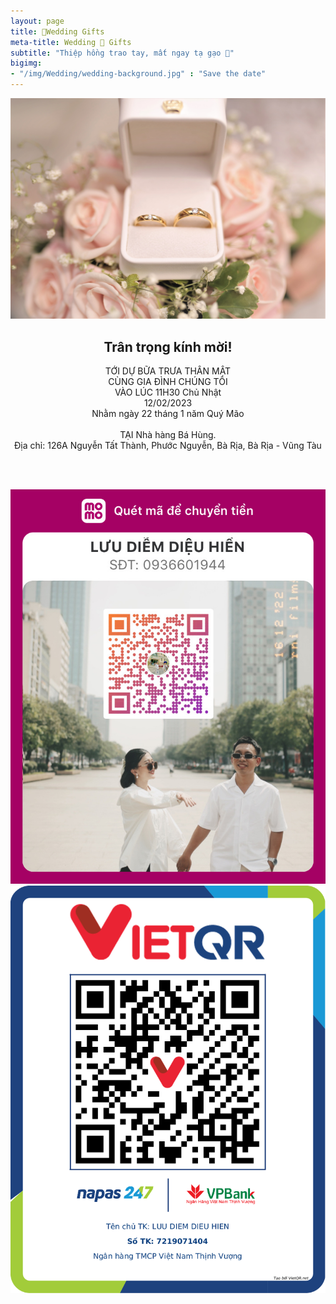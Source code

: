 ```yaml
---
layout: page
title: 🧧Wedding Gifts
meta-title: Wedding 🧧 Gifts
subtitle: "Thiệp hồng trao tay, mất ngay tạ gạo 💋"
bigimg:
- "/img/Wedding/wedding-background.jpg" : "Save the date"
---
```


<div class="thiep_moi">
  <div class="post-img-post">
    <img src="/img/Wedding/Nhan_cuoi.JPG"><br>
  </div>
  <h2 style="text-align: center;">Trân trọng kính mời!</h2>
  <p style="text-align: center;">
    TỚI DỰ BỮA TRƯA THÂN MẬT<br />CÙNG GIA ĐÌNH CHÚNG TÔI<br />
    VÀO LÚC 11H30 Chủ Nhật<br />
    12/02/2023<br />
    Nhằm ngày 22 tháng 1 năm Quý Mão<br />
    <br />
    TẠI Nhà hàng Bá Hùng.<br />
    Địa chỉ: 126A Nguyễn Tất Thành, Phước Nguyễn, Bà Rịa, Bà Rịa - Vũng Tàu</p>
</div>

<br /><br />
<div class="thiep_moi">

  <div class="post-img-post">
   <img src="/img/MOMO.jpg"><br>
  </div>

  <div class="post-img-post">
   <img src="/img/VIETQRCODE.png"><br>
  </div>

</div>
 

